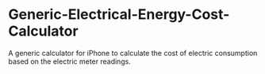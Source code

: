 # Generic-Electrical-Energy-Cost-Calculator
A generic calculator for iPhone to calculate the cost of electric consumption based on the electric meter readings.





